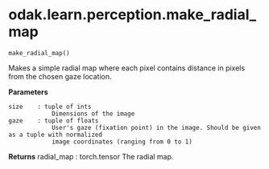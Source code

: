 # odak.learn.perception.make_radial_map

`make_radial_map()`

Makes a simple radial map where each pixel contains distance in pixels from the chosen gaze location.

**Parameters**

    size    : tuple of ints
                Dimensions of the image
    gaze    : tuple of floats
                User's gaze (fixation point) in the image. Should be given as a tuple with normalized
                image coordinates (ranging from 0 to 1)

**Returns**
    radial_map  : torch.tensor
                    The radial map.
